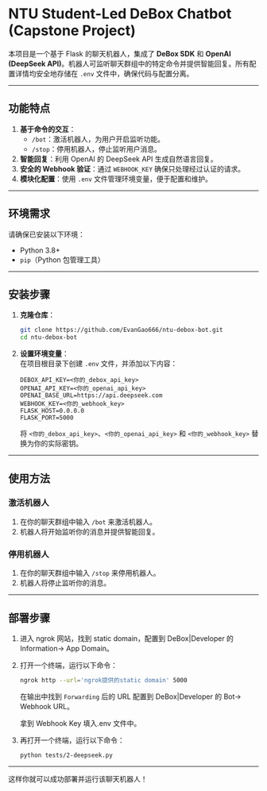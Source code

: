 # NTU Student-Led DeBox Chatbot (Capstone Project)

本项目是一个基于 Flask 的聊天机器人，集成了 **DeBox SDK** 和 **OpenAI (DeepSeek API)**。机器人可监听聊天群组中的特定命令并提供智能回复。所有配置详情均安全地存储在 `.env` 文件中，确保代码与配置分离。

---

## 功能特点

1. **基于命令的交互**：
    - `/bot`：激活机器人，为用户开启监听功能。
    - `/stop`：停用机器人，停止监听用户消息。
2. **智能回复**：利用 OpenAI 的 DeepSeek API 生成自然语言回复。
3. **安全的 Webhook 验证**：通过 `WEBHOOK_KEY` 确保只处理经过认证的请求。
4. **模块化配置**：使用 `.env` 文件管理环境变量，便于配置和维护。

---

## 环境需求

请确保已安装以下环境：

-   Python 3.8+
-   `pip`（Python 包管理工具）

---

## 安装步骤

1. **克隆仓库**：

    ```bash
    git clone https://github.com/EvanGao666/ntu-debox-bot.git
    cd ntu-debox-bot
    ```

2. **设置环境变量**：  
   在项目根目录下创建 `.env` 文件，并添加以下内容：

    ```dotenv
    DEBOX_API_KEY=<你的_debox_api_key>
    OPENAI_API_KEY=<你的_openai_api_key>
    OPENAI_BASE_URL=https://api.deepseek.com
    WEBHOOK_KEY=<你的_webhook_key>
    FLASK_HOST=0.0.0.0
    FLASK_PORT=5000
    ```

    将 `<你的_debox_api_key>`、`<你的_openai_api_key>` 和 `<你的_webhook_key>` 替换为你的实际密钥。

---

## 使用方法

### 激活机器人

1. 在你的聊天群组中输入 `/bot` 来激活机器人。
2. 机器人将开始监听你的消息并提供智能回复。

### 停用机器人

1. 在你的聊天群组中输入 `/stop` 来停用机器人。
2. 机器人将停止监听你的消息。

---

## 部署步骤

1. 进入 ngrok 网站，找到 static domain，配置到 DeBox|Developer 的 Information-> App Domain。

2. 打开一个终端，运行以下命令：

    ```bash
    ngrok http --url='ngrok提供的static domain' 5000
    ```

    在输出中找到 `Forwarding` 后的 URL 配置到 DeBox|Developer 的 Bot-> Webhook URL。

    拿到 Webhook Key 填入.env 文件中。

3. 再打开一个终端，运行以下命令：

    ```bash
    python tests/2-deepseek.py
    ```

---

这样你就可以成功部署并运行该聊天机器人！
